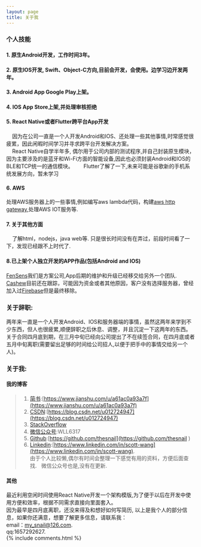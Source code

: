 ```yaml
---
layout: page
title: 关于我 
---
```


### 个人技能
#### 1. 原生Android开发，工作时间3年。
#### 2. 原生IOS开发, Swift、Object-C方向,目前会开发，会使用。边学习边开发两年。
#### 3. Android App Google Play上架。
#### 4. IOS App Store上架,并处理审核拒绝
#### 5. React Native或者Flutter跨平台App开发
&nbsp;&nbsp;&nbsp;&nbsp;因为在公司一直是一个人开发Android和IOS、还处理一些其他事情,时常感觉很疲累，因此闲暇时间学习并寻求跨平台开发解决方案。  
&nbsp;&nbsp;&nbsp;&nbsp;React Native自学半年多, 偶尔用于公司内部的测试程序,并自己封装原生模块，因为主要涉及的是蓝牙和Wi-Fi方面的智能设备,因此也必须封装Android和IOS的BLE和TCP统一的通信模块。  
&nbsp;&nbsp;&nbsp;&nbsp;Flutter了解了一下,未来可能是谷歌新的手机系统发展方向，暂未学习
#### 6. AWS
处理AWS服务器上的一些事情,例如编写aws lambda代码，构建[aws http gateway](https://blog.csdn.net/u012724947/article/details/52896720),处理AWS IOT服务等.
#### 7. 关于其他方面
&nbsp;&nbsp;&nbsp;&nbsp;了解html，nodejs，java web等. 只是很长时间没有在弄过，前段时间看了一下，发现已经跟不上时代了.
#### 8.已上架个人独立开发的APP作品(包括Android and IOS)
[FenSens](https://fensens.com)我们是方案公司,App后期的维护和升级已经移交给另外一个团队.   
[Cashew](http://gocashew.com)目前还在跟踪，可能因为资金或者其他原因，客户没有选择服务器，曾经加入过[Firebase](https://firebase.google.com)但是最终移除。
### 关于辞职:
两年来一直是一个人开发Android、IOS和服务器端的事情，虽然这两年来学到不少东西，但人也很疲累,顺便辞职之后休息、调整，并且沉淀一下这两年的东西。  
关于合同四月底到期，在三月中旬已经向公司提出了不在续签合同，在四月底或者五月中旬离职(需要留出足够的时间给公司招人,以便于把手中的事情交给另一个人)。
### 关于我:
#### 我的博客
>1. [简书](https://www.jianshu.com/u/a61ac0a93a7f):[https://www.jianshu.com/u/a61ac0a93a7f](https://www.jianshu.com/u/a61ac0a93a7f)
>2. [CSDN](https://blog.csdn.net/u012724947):[https://blog.csdn.net/u012724947](https://blog.csdn.net/u012724947)
>3. [StackOverflow]()
>4. [微信公众号](WLL6317):WLL6317
>5. [Github](https://github.com/thesnail):[https://github.com/thesnail](https://github.com/thesnail   )
>6. [Linkedin](https://www.linkedin.com/in/scott-wang):[https://www.linkedin.com/in/scott-wang](https://www.linkedin.com/in/scott-wang).  
由于个人比较懒,偶尔有时间会整理一下感觉有用的资料，方便后面查找.   
微信公众号也是,没有在更新.   

#### 其他
最近利用空闲时间使用React Native开发一个架构模版,为了便于以后在开发中使用方便和效率，根据不同需求直接向里面套入。  
因为最早是四月底离职，还没来得及和想好如何写简历, 以上是我个人的部分信息，如果你还满意，想要了解更多信息，请联系我：  
email：my_snail@126.com.   
qq:1657292627.   
{% include comments.html %}



